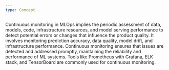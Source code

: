 ```yaml
---
type: Concept
---
```


Continuous monitoring in MLOps implies the periodic assessment of data, models, code, infrastructure resources, and model serving performance to detect potential errors or changes that influence the product quality. It involves monitoring prediction accuracy, data quality, model drift, and infrastructure performance. Continuous monitoring ensures that issues are detected and addressed promptly, maintaining the reliability and performance of ML systems. Tools like Prometheus with Grafana, ELK stack, and TensorBoard are commonly used for continuous monitoring.